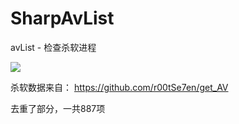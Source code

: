 # SharpAvList
avList - 检查杀软进程

![](https://i.imgur.com/pve18Z8.png)

杀软数据来自：
https://github.com/r00tSe7en/get_AV

去重了部分，一共887项
